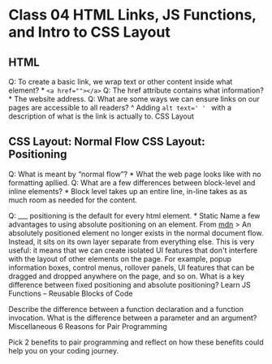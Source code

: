 # Class 04 HTML Links, JS Functions, and Intro to CSS Layout

## HTML

Q: To create a basic link, we wrap text or other content inside what element?
    * ```<a href=""></a>```
Q: The href attribute contains what information?
    * The website address.
Q: What are some ways we can ensure links on our pages are accessible to all readers?
    ^ Adding ```alt text=' ' ``` with a description of what is the link is actually to.
    CSS Layout

## CSS Layout: Normal Flow CSS Layout: Positioning

Q: What is meant by “normal flow”?
    * What the web page looks like with no formatting apllied.
Q: What are a few differences between block-level and inline elements?
    * Block level takes up an entire line, in-line takes as as much room as needed for the content.

Q: ___ positioning is the default for every html element.
    * Static
Name a few advantages to using absolute positioning on an element. From [mdn](https://developer.mozilla.org/en-US/docs/Learn/CSS/CSS_layout/Positioning)
    > An absolutely positioned element no longer exists in the normal document flow. Instead, it sits on its own layer separate from everything else. This is very useful: it means that we can create isolated UI features that don't interfere with the layout of other elements on the page. For example, popup information boxes, control menus, rollover panels, UI features that can be dragged and dropped anywhere on the page, and so on.
What is a key difference between fixed positioning and absolute positioning?
Learn JS
Functions – Reusable Blocks of Code

Describe the difference between a function declaration and a function invocation.
What is the difference between a parameter and an argument?
Miscellaneous
6 Reasons for Pair Programming

Pick 2 benefits to pair programming and reflect on how these benefits could help you on your coding journey.

